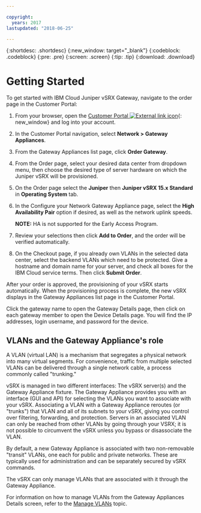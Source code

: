```yaml
---

copyright:
  years: 2017
lastupdated: "2018-06-25"

---
```


{:shortdesc: .shortdesc}
{:new_window: target="_blank"}
{:codeblock: .codeblock}
{:pre: .pre}
{:screen: .screen}
{:tip: .tip}
{:download: .download}

# Getting Started
To get started with IBM Cloud Juniper vSRX Gateway, navigate to the order page in the Customer Portal:

1.	From your browser, open the [Customer Portal ![External link icon](../../icons/launch-glyph.svg "External link icon")](https://control.softlayer.com/){: new_window} and log into your account.
2.	In the Customer Portal navigation, select **Network > Gateway Appliances**.
3.	From the Gateway Appliances list page, click **Order Gateway**.
4.	From the Order page, select your desired data center from dropdown menu, then choose the desired type of server hardware on which the Juniper vSRX will be provisioned.
5.	On the Order page select the **Juniper** then **Juniper vSRX 15.x Standard** in **Operating System** tab.
6.	In the Configure your Network Gateway Appliance page, select the **High Availability Pair** option if desired, as well as the network uplink speeds.  

	**NOTE:** HA is not supported for the Early Access Program.

7.	Review your selections then click **Add to Order**, and the order will be verified automatically.
8.	On the Checkout page, if you already own VLANs in the selected data center, select the backend VLANs which need to be protected. Give a hostname and domain name for your server, and check all boxes for the IBM Cloud service terms. Then click **Submit Order**.

After your order is approved, the provisioning of your vSRX starts automatically. When the provisioning process is complete, the new vSRX displays in the Gateway Appliances list page in the Customer Portal.

Click the gateway name to open the Gateway Details page, then click on each gateway member to open the Device Details page. You will find the IP addresses, login username, and password for the device.

## VLANs and the Gateway Appliance's role
A VLAN (virtual LAN) is a mechanism that segregates a physical network into many virtual segments. For convenience, traffic from multiple selected VLANs can be delivered through a single network cable, a process commonly called "trunking."

vSRX is managed in two different interfaces: The vSRX server(s) and the Gateway Appliance fixture. The Gateway Appliance provides you with an interface (GUI and API) for selecting the VLANs you want to associate with your vSRX. Associating a VLAN with a Gateway Appliance reroutes (or "trunks") that VLAN and all of its subnets to your vSRX, giving you control over filtering, forwarding, and protection. Servers in an associated VLAN can only be reached from other VLANs by going through your VSRX; it is not possible to circumvent the vSRX unless you bypass or disassociate the VLAN.

By default, a new Gateway Appliance is associated with two non-removable "transit" VLANs, one each for public and private networks. These are typically used for administration and can be separately secured by vSRX commands.

The vSRX can only manage VLANs that are associated with it through the Gateway Appliance.

For information on how to manage VLANs from the Gateway Appliances Details screen, refer to the [Manage VLANs](manage-vlans.html) topic.
